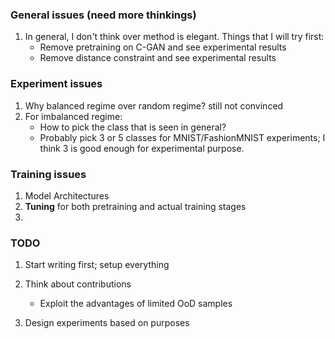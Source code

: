 ### General issues (need more thinkings)

1. In general, I don't think over method is elegant. Things that I will try first:
   - Remove pretraining on C-GAN and see experimental results
   - Remove distance constraint and see experimental results

### Experiment issues

1. Why balanced regime over random regime? still not convinced
2. For imbalanced regime:
   - How to pick the class that is seen in general?
   - Probably pick 3 or 5 classes for MNIST/FashionMNIST experiments; I think 3 is good enough for experimental purpose.

### Training issues

1. Model Architectures
2. **Tuning** for both pretraining and actual training stages
3.

### TODO

1. Start writing first; setup everything
2. Think about contributions
    - Exploit the advantages of limited OoD samples

3. Design experiments based on purposes
